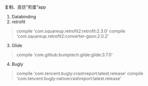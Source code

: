 复制、高仿"煎蛋"app
1. Databinding
2. retrofit
>    compile 'com.squareup.retrofit2:retrofit:2.3.0'
>    compile 'com.squareup.retrofit2:converter-gson:2.0.2'
3. Glide
>    compile 'com.github.bumptech.glide:glide:3.7.0'
4. Bugly
>    compile 'com.tencent.bugly:crashreport:latest.release'
>    compile 'com.tencent.bugly:nativecrashreport:latest.release'




